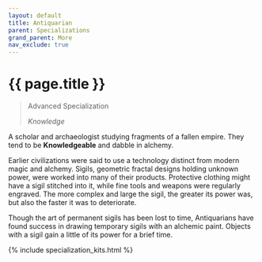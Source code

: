 ```yaml
---
layout: default
title: Antiquarian
parent: Specializations
grand_parent: More
nav_exclude: true
---
```


# {{ page.title }}

> Advanced Specialization
>
> _Knowledge_

A scholar and archaeologist studying fragments of a fallen empire. They tend to be **<span style="color: {{ site.alchemist_color }}">Knowledgeable</span>** and dabble in alchemy.

Earlier civilizations were said to use a technology distinct from modern magic and alchemy. Sigils, geometric fractal designs holding unknown power, were worked into many of their products. Protective clothing might have a sigil stitched into it, while fine tools and weapons were regularly engraved. The more complex and large the sigil, the greater its power was, but also the faster it was to deteriorate.

Though the art of permanent sigils has been lost to time, Antiquarians have found success in drawing temporary sigils with an alchemic paint. Objects with a sigil gain a little of its power for a brief time.

{% include specialization_kits.html %}
